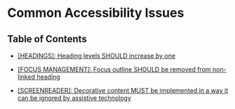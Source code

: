 # Common Accessibility Issues

## Table of Contents

* [[HEADINGS]: Heading levels SHOULD increase by one](https://github.com/department-of-veterans-affairs/va.gov-team/blob/master/platform/accessibility/common-issues/headings-should-increase-by-one.md)

* [[FOCUS MANAGEMENT]: Focus outline SHOULD be removed from non-linked heading](https://github.com/department-of-veterans-affairs/va.gov-team/blob/master/platform/accessibility/common-issues/focus-outline-should-be-removed-from-non-linked-heading.md)

* [[SCREENREADER]: Decorative content MUST be implemented in a way it can be ignored by assistive technology](https://github.com/department-of-veterans-affairs/va.gov-team/blob/master/platform/accessibility/common-issues/decorative-content.md)
